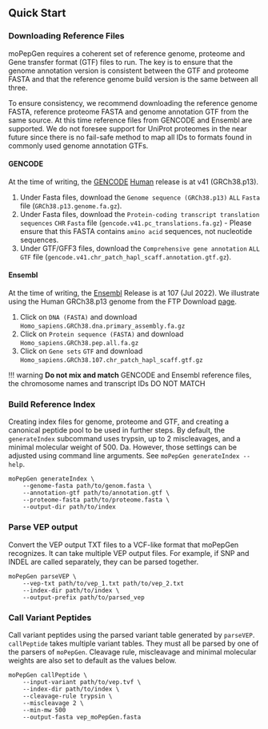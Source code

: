 ## Quick Start

### Downloading Reference Files

moPepGen requires a coherent set of reference genome, proteome and Gene transfer format (GTF) files to run. The key is to ensure that the genome annotation version is consistent between the GTF and proteome FASTA and that the reference genome build version is the same between all three.

To ensure consistency, we recommend downloading the reference genome FASTA, reference proteome FASTA and genome annotation GTF from the same source. At this time reference files from GENCODE and Ensembl are supported. We do not foresee support for UniProt proteomes in the near future since there is no fail-safe method to map all IDs to formats found in commonly used genome annotation GTFs.

#### GENCODE

At the time of writing, the [GENCODE](https://www.gencodegenes.org/) [Human](https://www.gencodegenes.org/human/) release is at v41 (GRCh38.p13).

1. Under Fasta files, download the `Genome sequence (GRCh38.p13)` `ALL` `Fasta` file (`GRCh38.p13.genome.fa.gz`).
2. Under Fasta files, download the `Protein-coding transcript translation sequences` `CHR` `Fasta` file (`gencode.v41.pc_translations.fa.gz`) - Please ensure that this FASTA contains `amino acid` sequences, not nucleotide sequences.
3. Under GTF/GFF3 files, download the `Comprehensive gene annotation` `ALL` `GTF` file (`gencode.v41.chr_patch_hapl_scaff.annotation.gtf.gz`).

#### Ensembl

At the time of writing, the [Ensembl](https://www.ensembl.org/index.html) Release is at 107 (Jul 2022). We illustrate using the Human GRCh38.p13 genome from the FTP Download [page](https://www.ensembl.org/info/data/ftp/index.html).

1. Click on `DNA (FASTA)` and download `Homo_sapiens.GRCh38.dna.primary_assembly.fa.gz`
2. Click on `Protein sequence (FASTA)` and download `Homo_sapiens.GRCh38.pep.all.fa.gz`
3. Click on `Gene sets` `GTF` and download `Homo_sapiens.GRCh38.107.chr_patch_hapl_scaff.gtf.gz`

!!! warning
    **Do not mix and match** GENCODE and Ensembl reference files, the chromosome names and transcript IDs DO NOT MATCH

### Build Reference Index

Creating index files for genome, proteome and GTF, and creating a canonical peptide pool to be used in further steps. By default, the `generateIndex` subcommand uses trypsin, up to 2 miscleavages, and a minimal molecular weight of 500. Da. However, those settings can be adjusted using command line arguments. See `moPepGen generateIndex --help`.

```
moPepGen generateIndex \
    --genome-fasta path/to/genom.fasta \
    --annotation-gtf path/to/annotation.gtf \
    --proteome-fasta path/to/proteome.fasta \
    --output-dir path/to/index
```

### Parse VEP output

Convert the VEP output TXT files to a VCF-like format that moPepGen recognizes. It can take multiple VEP output files. For example, if SNP and INDEL are called separately, they can be parsed together.

```
moPepGen parseVEP \
    --vep-txt path/to/vep_1.txt path/to/vep_2.txt
    --index-dir path/to/index \
    --output-prefix path/to/parsed_vep
```

### Call Variant Peptides

Call variant peptides using the parsed variant table generated by `parseVEP`. `callPeptide` takes multiple variant tables. They must all be parsed by one of the parsers of `moPepGen`. Cleavage rule, miscleavage and minimal molecular weights are also set to default as the values below.

```
moPepGen callPeptide \
    --input-variant path/to/vep.tvf \
    --index-dir path/to/index \
    --cleavage-rule trypsin \
    --miscleavage 2 \
    --min-mw 500
    --output-fasta vep_moPepGen.fasta
```
